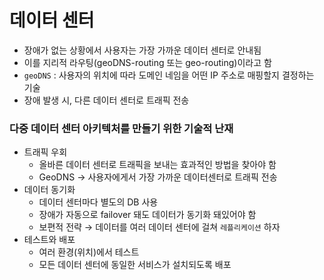# 데이터 센터

- 장애가 없는 상황에서 사용자는 가장 가까운 데이터 센터로 안내됨
- 이를 지리적 라우팅(geoDNS-routing 또는 geo-routing)이라고 함
- `geoDNS` : 사용자의 위치에 따라 도메인 네임을 어떤 IP 주소로 매핑할지 결정하는 기술
- 장애 발생 시, 다른 데이터 센터로 트래픽 전송

### 다중 데이터 센터 아키텍처를 만들기 위한 기술적 난재

- 트래픽 우회
  - 올바른 데이터 센터로 트래픽을 보내는 효과적인 방법을 찾아야 함
  - GeoDNS → 사용자에게서 가장 가까운 데이터센터로 트래픽 전송
- 데이터 동기화
  - 데이터 센터마다 별도의 DB 사용
  - 장애가 자동으로 failover 돼도 데이터가 동기화 돼있어야 함
  - 보편적 전략 → 데이터를 여러 데이터 센터에 걸쳐 `레플리케이션` 하자
- 테스트와 배포
  - 여러 환경(위치)에서 테스트
  - 모든 데이터 센터에 동일한 서비스가 설치되도록 배포
